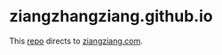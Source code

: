 # ziangzhangziang.github.io

This [repo](https://ziangziangziang.github.io/) directs to [ziangziang.com](https://ziangziang.com).
